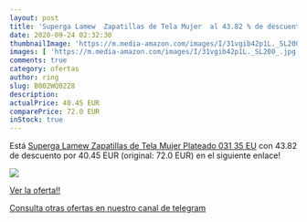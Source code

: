 ```yaml
---
layout: post
title: 'Superga Lamew  Zapatillas de Tela Mujer  al 43.82 % de descuento'
date: 2020-09-24 02:32:30
thumbnailImage: 'https://m.media-amazon.com/images/I/31vgib42p1L._SL200_.jpg'
images: [ 'https://m.media-amazon.com/images/I/31vgib42p1L._SL200_.jpg' ]
comments: true
category: ofertas
author: ring
slug: B002WQ02Z8
description:
actualPrice: 40.45 EUR
comparePrice: 72.0 EUR
inStock: true
---
```


Está [Superga Lamew  Zapatillas de Tela Mujer  Plateado  031   35 EU](https://www.amazon.com/dp/B002WQ02Z8/?tag=redken08-20) con 43.82 de descuento por 40.45 EUR (original: 72.0 EUR) en el siguiente enlace!

[![](https://m.media-amazon.com/images/I/31vgib42p1L._SL200_.jpg)](https://www.amazon.com/dp/B002WQ02Z8/?tag=redken08-20)

[Ver la oferta!!](https://www.amazon.com/dp/B002WQ02Z8/?tag=redken08-20)

[Consulta otras ofertas en nuestro canal de telegram](https://t.me/s/ofertas25)
